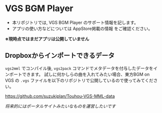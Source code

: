 # VGS BGM Player
- 本リポジトリでは, VGS BGM Player のサポート情報を記します。
- アプリの使い方などについては AppStore掲載の情報 をご確認ください。

__※現時点ではまだアプリは公開していません__

## Dropboxからインポートできるデータ
`vgs2mml` でコンパイル後, `vgs2pack` コマンドでメタデータを付与したデータをインポートできます。
試しに何かしらの曲を入れてみたい場合、東方BGM on VGS の `.vgs` ファイルを以下のリポジトリで公開しているので使ってみてください。

https://github.com/suzukiplan/Touhou-VGS-MML-data

_将来的にはポータルサイトみたいなものを運営したいです_
